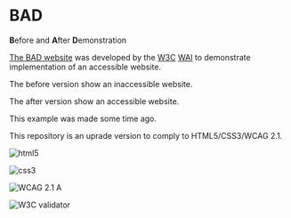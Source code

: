# BAD
**B**efore and **A**fter **D**emonstration

[The BAD website](https://www.w3.org/WAI/demos/bad/) was developed by the [W3C](https://www.w3.org/) [WAI](https://www.w3.org/WAI/) to demonstrate implementation of an accessible website.

The before version show an inaccessible website.

The after version show an accessible website.

This example was made some time ago.

This repository is an uprade version to comply to HTML5/CSS3/WCAG 2.1.

![html5](https://a11ybadges.com/badge?logo=html5)

![css3](https://a11ybadges.com/badge?logo=css3)

![WCAG 2.1 A](https://www.w3.org/WAI/wcag21/wcag2.1A-blue-v.svg)

![W3C validator](https://a11ybadges.com/badge?logo=w3c)